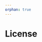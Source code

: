 ```yaml
---
orphan: true
---
```


# License

```{include} ../LICENSE

```
                                                                                                                                                                                                                                                                                                                                                                                                 